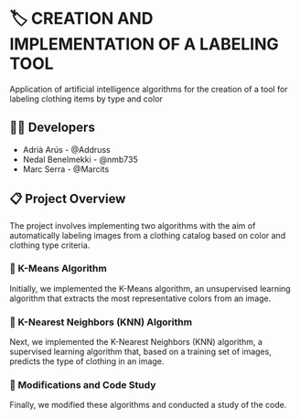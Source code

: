 # 🏷️ CREATION AND IMPLEMENTATION OF A LABELING TOOL

Application of artificial intelligence algorithms for the creation of a tool for labeling clothing items by type and color

## 👨‍💻 Developers

- Adrià Arús - @Addruss
- Nedal Benelmekki - @nmb735
- Marc Serra - @Marcits

## 📋 Project Overview

The project involves implementing two algorithms with the aim of automatically labeling images from a clothing catalog based on color and clothing type criteria.

### 🎨 K-Means Algorithm

Initially, we implemented the K-Means algorithm, an unsupervised learning algorithm that extracts the most representative colors from an image.

### 👚 K-Nearest Neighbors (KNN) Algorithm

Next, we implemented the K-Nearest Neighbors (KNN) algorithm, a supervised learning algorithm that, based on a training set of images, predicts the type of clothing in an image.

### 🔧 Modifications and Code Study

Finally, we modified these algorithms and conducted a study of the code.
